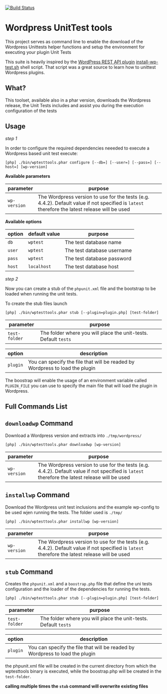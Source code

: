 [![Build Status](https://travis-ci.org/avvertix/wp-unittest-tools.svg?branch=master)](https://travis-ci.org/avvertix/wp-unittest-tools)

# Wordpress UnitTest tools

This project serves as command line to enable the download of the Wordpress Unittests helper functions and setup the environment for executing your plugin Unit Tests


This suite is heavily inspired by the [WordPress REST API plugin](https://github.com/WP-API/WP-API) [install-wp-test.sh](https://github.com/WP-API/WP-API/blob/develop/bin/install-wp-tests.sh) shell script. 
That script was a great source to learn how to unittest Wordpress plugins.


## What?

This toolset, available also in a phar version, downloads the Wordpress release, the Unit Tests includes and assist you during the execution configuration of the tests 


## Usage

*step 1*

In order to configure the required dependencies neeeded to execute a Wordpress based unit test execute:

```
[php] ./bin/wptesttools.phar configure [--db=] [--user=] [--pass=] [--host=] [wp-version]
```

**Available parameters**


| parameter    | purpose |
| ------------ | --------------------------- |
| `wp-version` | The Wordpress version to use for the tests (e.g. 4.4.2). Default value if not specified is `latest` therefore the latest release will be used |


**Available options**

| option | default value | purpose                |
| ------ | ------------- | ---------------------- |
| `db`   | `wptest`      | The test database name |
| `user` | `wptest`      | The test database username |
| `pass` | `wptest`      | The test database password |
| `host` | `localhost`   | The test database host |


*step 2*

Now you can create a stub of the `phpunit.xml` file and the bootstrap to be loaded when running the unit tests.

To create the stub files launch

```
[php] ./bin/wptesttools.phar stub [--plugin=plugin.php] [test-folder]
```

| parameter    | purpose |
| ------------ | --------------------------- |
| `test-folder` | The folder where you will place the unit-tests. Default `tests` |

| option   | description                |
| -------- | ---------------------- |
| `plugin` | You can specify the file that will be readed by Wordpress to load the plugin |


The boostrap will enable the usage of an environment variable called `PLUGIN_FILE` you can use to specify the main file that will load the plugin in Wordpress.


## Full Commands List


## `downloadwp` Command

Download a Wordpress version and extracts into `./tmp/wordpress/`

```
[php] ./bin/wptesttools.phar downloadwp [wp-version]
```

| parameter    | purpose |
| ------------ | --------------------------- |
| `wp-version` | The Wordpress version to use for the tests (e.g. 4.4.2). Default value if not specified is `latest` therefore the latest release will be used |


## `installwp` Command

Download the Wordpress unit test inclusions and the example wp-config to be used wjen running the tests. The folder used is `./tmp/`

```
[php] ./bin/wptesttools.phar installwp [wp-version]
```

| parameter    | purpose |
| ------------ | --------------------------- |
| `wp-version` | The Wordpress version to use for the tests (e.g. 4.4.2). Default value if not specified is `latest` therefore the latest release will be used |


## `stub` Command

Creates the `phpunit.xml` and a `boostrap.php` file that define the uni tests configuration and the loader of the dependencies for running the tests.

```
[php] ./bin/wptesttools.phar stub [--plugin=plugin.php] [test-folder]
```

| parameter    | purpose |
| ------------ | --------------------------- |
| `test-folder` | The folder where you will place the unit-tests. Default `tests` |

| option   | description                |
| -------- | ---------------------- |
| `plugin` | You can specify the file that will be readed by Wordpress to load the plugin |


the phpunit.xml file will be created in the current directory from which the wptesttools binary is executed, while the boostrap.php will be created in the `test-folder`.

**calling multiple times the `stub` command will overwrite existing files**
